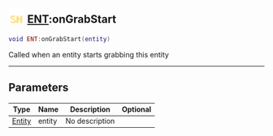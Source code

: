 ## <img src="../../.gitbook/assets/shared.png" width="32" height="32" /> [ENT](../ent/README.md):onGrabStart

```lua
void ENT:onGrabStart(entity)
```

Called when an entity starts grabbing this entity

------
## Parameters

| Type   | Name | Description | Optional |
| ------ | ---- | ----------- | -------: |
| [Entity](../entity/README.md) | entity | No description |  |

